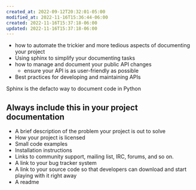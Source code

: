 ```yaml
---
created_at: 2022-09-12T20:32:01-05:00
modified_at: 2022-11-16T15:36:44-06:00
created: 2022-11-16T15:37:18-06:00
updated: 2022-11-16T15:37:18-06:00
---
```


- how to automate the trickier and more tedious aspects of documenting your project
- Using sphinx to simplify your documenting tasks
- how to manage and document your public API changes
	- ensure your API is as user-friendly as possible
- Best practices for developing and maintaining APIs

Sphinx is the defacto way to document code in Python

## Always include this in your project documentation
- A brief description of the problem your project is out to solve
- How your project is licensed
- Small code examples 
- Installation instructions
- Links to community support, mailing list, IRC, forums, and so on.
- A link to your bug tracker system
- A link to your source code so that developers can download and start playing with it right away
- A readme
